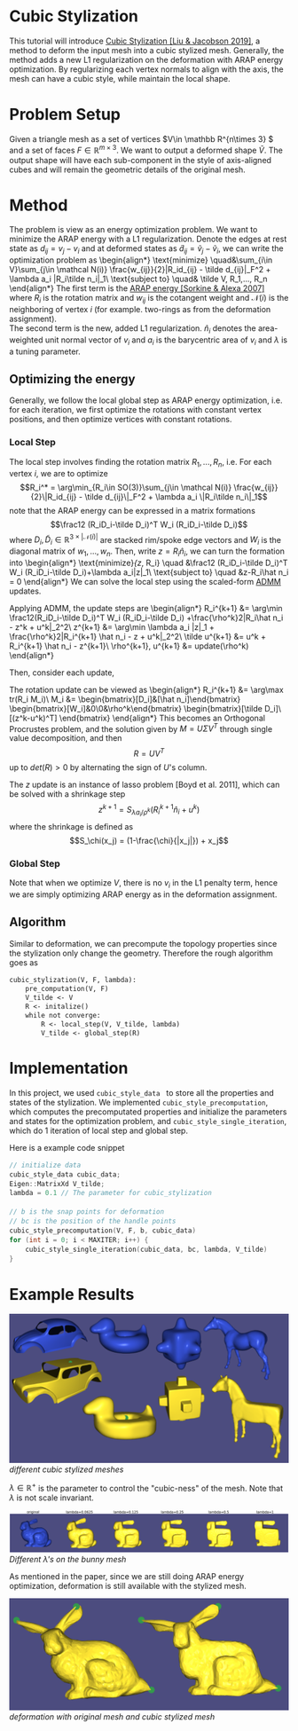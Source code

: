 # Cubic Stylization

This tutorial will introduce <a href="https://arxiv.org/pdf/1910.02926.pdf">Cubic Stylization [Liu & Jacobson 2019]</a>, a method to deform the input mesh into a cubic stylized mesh. Generally, the method adds a new L1 regularization on the deformation with ARAP energy optimization. By regularizing each vertex normals to align with the axis, the mesh can have a cubic style, while maintain the local shape. 

# Problem Setup

Given a triangle mesh as a set of vertices $V\in \mathbb R^{n\times 3} $ and a set of faces $F\in\mathbb R^{m\times 3}$. We want to output a deformed shape $\tilde V$. The output shape will have each sub-component in the style of axis-aligned cubes and will remain the geometric details of the original mesh. 

# Method

The problem is view as an energy optimization problem. We want to minimize the ARAP energy with a L1 regularization. Denote the edges at rest state as $d_{ij} = v_j-v_i$ and at deformed states as $\tilde d_{ij} = \tilde v_j - \tilde v_i$, we can write the optimization problem as 
\begin{align*}
\text{minimize} \quad&\sum_{i\in V}\sum_{j\in \mathcal N(i)} \frac{w_{ij}}{2}\|R_id_{ij} - \tilde d_{ij}\|_F^2 + \lambda a_i \|R_i\tilde n_i\|_1\\
\text{subject to} \quad& \tilde V, R_1,..., R_n
\end{align*}
The first term is the <a href="https://github.com/alecjacobson/geometry-processing-deformation/blob/master/papers/GeomElastic.pdf">ARAP energy [Sorkine & Alexa 2007]</a> where $R_i$ is the rotation matrix and $w_{ij}$ is the cotangent weight and $\mathcal N(i)$ is the neighboring of vertex $i$ (for example. two-rings as from the deformation assignment).  
The second term is the new, added L1 regularization. $\hat n_i$ denotes the area-weighted unit normal vector of $v_i$ and $a_i$ is the barycentric area of $v_i$ and $\lambda$ is a tuning parameter. 

## Optimizing the energy

Generally, we follow the local global step as ARAP energy optimization, i.e. for each iteration, we first optimize the rotations with constant vertex positions, and then optimize vertices with constant rotations. 

### Local Step
The local step involves finding the rotation matrix $R_1,..., R_n$, i.e. For each vertex $i$, we are to optimize 
$$R_i^* = \arg\min_{R_i\in SO(3)}\sum_{j\in \mathcal N(i)} \frac{w_{ij}}{2}\|R_id_{ij} - \tilde d_{ij}\|_F^2 + \lambda a_i \|R_i\tilde n_i\|_1$$
note that the ARAP energy can be expressed in a matrix formations
$$\frac12 (R_iD_i-\tilde D_i)^T W_i (R_iD_i-\tilde D_i)$$
where $D_i,\tilde D_i \in \mathbb R^{3\times |\mathcal N(i)|}$ are stacked rim/spoke edge vectors and $W_i$ is the diagonal matrix of $w_1,...,w_n$. Then, write $z = R_i\hat n_i$, we can turn the formation into
\begin{align*}
\text{minimize}_{z_, R_i} \quad &\frac12 (R_iD_i-\tilde D_i)^T W_i (R_iD_i-\tilde D_i)+\lambda a_i\|z\|_1\\
\text{subject to} \quad &z-R_i\hat n_i = 0
\end{align*}
We can solve the local step using the scaled-form <a href="https://web.stanford.edu/~boyd/papers/pdf/admm_slides.pdf">ADMM</a> updates. 

Applying ADMM, the update steps are 
\begin{align*}
R_i^{k+1} &= \arg\min \frac12(R_iD_i-\tilde D_i)^T W_i (R_iD_i-\tilde D_i) +\frac{\rho^k}2\|R_i\hat n_i - z^k + u^k\|_2^2\\
z^{k+1} &= \arg\min \lambda a_i \|z\|_1 + \frac{\rho^k}2\|R_i^{k+1} \hat n_i - z + u^k\|_2^2\\
\tilde u^{k+1} &= u^k + R_i^{k+1} \hat n_i - z^{k+1}\\
\rho^{k+1}, u^{k+1} &= update(\rho^k)
\end{align*}

Then, consider each update, 

The rotation update can be viewed as 
\begin{align*}
R_i^{k+1} &= \arg\max tr(R_i M_i)\\
M_i &= \begin{bmatrix}[D_i]&[\hat n_i]\end{bmatrix}
\begin{bmatrix}[W_i]&0\\0&\rho^k\end{bmatrix}
\begin{bmatrix}[\tilde D_i]\\ [(z^k-u^k)^T] \end{bmatrix}
\end{align*}
This becomes an Orthogonal Procrustes problem, and the solution given by $M = U\Sigma V^T$ through single value decomposition, and then $$R = UV^T$$ up to $det(R) > 0$ by alternating the sign of $U$'s column.  

The $z$ update is an instance of lasso problem [Boyd et al. 2011], which can be solved with a shrinkage step
$$z^{k+1} = S_{\lambda a_i/\rho^k}(R_i^{k+1}\hat n_i + u^k)$$
where the shrinkage is defined as 
$$S_\chi(x_j) = (1-\frac{\chi}{|x_j|}) + x_j$$

### Global Step
Note that when we optimize $V$, there is no $v_i$ in the L1 penalty term, hence we are simply optimizing ARAP energy as in the deformation assignment. 

## Algorithm
Similar to deformation, we can precompute the topology properties since the stylization only change the geometry. Therefore the rough algorithm goes as
```
cubic_stylization(V, F, lambda):
    pre_computation(V, F)
    V_tilde <- V
    R <- initalize()
    while not converge:
        R <- local_step(V, V_tilde, lambda)
        V_tilde <- global_step(R)
```

# Implementation

In this project, we used `cubic_style_data ` to store all the properties and states of the stylization. We implemented `cubic_style_precomputation`, which computes the precomputated properties and initialize the parameters and states for the optimization problem, and `cubic_style_single_iteration`, which do 1 iteration of local step and global step. 

Here is a example code snippet
``` cpp
// initialize data
cubic_style_data cubic_data;
Eigen::MatrixXd V_tilde;
lambda = 0.1 // The parameter for cubic_stylization

// b is the snap points for deformation
// bc is the position of the handle points
cubic_style_precomputation(V, F, b, cubic_data)
for (int i = 0; i < MAXITER; i++) {
    cubic_style_single_iteration(cubic_data, bc, lambda, V_tilde)
}
```

# Example Results

![](./images/meshes.png)
_different cubic stylized meshes_

$\lambda \in \mathbb R^+$ is the parameter to control the "cubic-ness" of the mesh. Note that $\lambda$ is not scale invariant. 

![](./images/bunny.png)
_Different $\lambda$'s on the bunny mesh_

As mentioned in the paper, since we are still doing ARAP energy optimization, deformation is still available with the stylized mesh. 

![](./images/deformed.png)
_deformation with original mesh and cubic stylized mesh_
